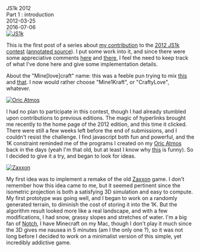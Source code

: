 <div class="series">JS1k 2012</div>
<div class="title">Part 1 : introduction</div>
<div class="pubdate">2012-03-25</div>
<div class="lastmodifdate">2016-07-06</div>

<a class="illustration" href="//js1k.com">
    <img src="//js1k.com/img/js1k.png" title="JS1k" />
</a>

This is the first post of a series about [my contribution](//js1k.com/1282 "1K Minecraft") to the [2012 JS1k contest](//js1k.com/2012-love "js1k 2012") ([annotated source](//github.com/ehouais/js1k "ehouais/js1k")). I put some work into it, and since there were some appreciative comments [here](//www.europapress.es/portaltic/videojuegos/noticia-crean-clon-minecraft-solo-pesa-kilobyte-20120322083005.html "Crean un clon de Minecraft que solo pesa 1 kilobyte") and [there](//www.faseextra.com/pc/minecraft-minimalista "Minecraft minimalista"), I feel the need to keep track of what I've done here and give some implementation details.

About the "Mine[love]craft" name: this was a feeble pun trying to mix [this](//www.minecraft.net "Minecraft") and [that](//en.wikipedia.org/wiki/H._P._Lovecraft "H.P. Lovecraft"). I now would rather choose "Mine1Kraft", or "CraftyLove", whatever.

<a class="illustration" href="//en.wikipedia.org/wiki/Oric">
    <img src="//upload.wikimedia.org/wikipedia/commons/thumb/4/41/Oric_Atmos_01a.jpg/300px-Oric_Atmos_01a.jpg" title="Oric Atmos" />
</a>

I had no plan to participate in this contest, though I had already stumbled upon contributions to previous editions. The magic of hyperlinks brought me recently to the home page of the 2012 edition, and this time it clicked. There were still a few weeks left before the end of submissions, and I couldn't resist the challenge. I find javascript both fun and powerful, and the 1K constraint reminded me of the programs I created on my [Oric Atmos](//en.wikipedia.org/wiki/Oric_series_of_computers#Oric_Atmos "Oric Atmos") back in the days (yeah I'm that old, but at least I know why [this](//cheezburger.com/4443671040 "Hammerzeit") is funny). So I decided to give it a try, and began to look for ideas.

<a class="illustration" href="//en.wikipedia.org/wiki/Zaxxon">
    <img src="//upload.wikimedia.org/wikipedia/en/thumb/4/45/Zaxxon.png/220px-Zaxxon.png" title="Zaxxon" />
</a>

My first idea was to implement a remake of the old [Zaxxon](//en.wikipedia.org/wiki/Zaxxon "Zaxxon") game. I don't remember how this idea came to me, but it seemed pertinent since the isometric projection is both a satisfying 3D simulation and easy to compute. My first prototype was going well, and I began to work on a randomly generated terrain, to diminish the cost of storing it into the 1K. But the algorithm result looked more like a real landscape, and with a few modifications, I had snow, grassy slopes and stretches of water. I'm a big fan of [Notch](//notch.tumblr.com "Notch"), I have Minecraft on my Mac, though I don't play it much since the 3D gives me nausea in 5 minutes (am I the only one ?), so it was not long before I decided to work on a minimalist version of this simple, yet incredibly addictive game.

